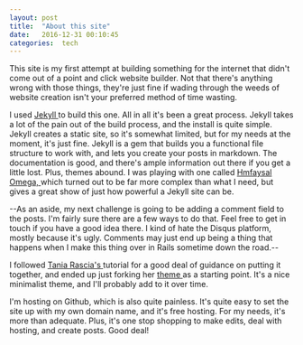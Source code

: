```yaml
---
layout: post
title:  "About this site"
date:   2016-12-31 00:10:45
categories:  tech
---
```


This site is my first attempt at building something for the internet that didn't come out of a point and click website builder. Not that there's anything wrong with those things, they're just fine if wading through the weeds of website creation isn't your preferred method of time wasting.

I used <a target="_blank" href= "https://jekyllrb.com/"> Jekyll </a> to build this one. All in all it's been a great process. Jekyll takes a lot of the pain out of the build process, and the install is quite simple. Jekyll creates a static site, so it's somewhat limited, but for my needs at the moment, it's just fine. Jekyll is a gem that builds you a functional file structure to work with, and lets you create your posts in markdown. The documentation is good, and there's ample information out there if you get a little lost. Plus, themes abound. I was playing with one called <a href="https://github.com/hmfaysal/hmfaysal-omega-theme"> Hmfaysal Omega, </a> which turned out to be far more complex than what I need, but gives a great show of just how powerful a Jekyll site can be.

--As an aside, my next challenge is going to be adding a comment field to the posts. I'm fairly sure there are a few ways to do that. Feel free to get in touch if you have a good idea there. I kind of hate the Disqus platform, mostly because it's ugly. Comments may just end up being a thing that happens when I make this thing over in Rails sometime down the road.--

I followed <a target= "_blank" href= "https://www.taniarascia.com/make-a-static-website-with-jekyll/"> Tania Rascia's </a> tutorial for a good deal of guidance on putting it together, and ended up just forking her <a target="_blank" href='https://github.com/taniarascia/startjekyll/'> theme </a> as a starting point. It's a nice minimalist theme, and I'll probably add to it over time.

I'm hosting on Github, which is also quite painless. It's quite easy to set the site up with my own domain name, and it's free hosting. For my needs, it's more than adequate. Plus, it's one stop shopping to make edits, deal with hosting, and create posts. Good deal!
